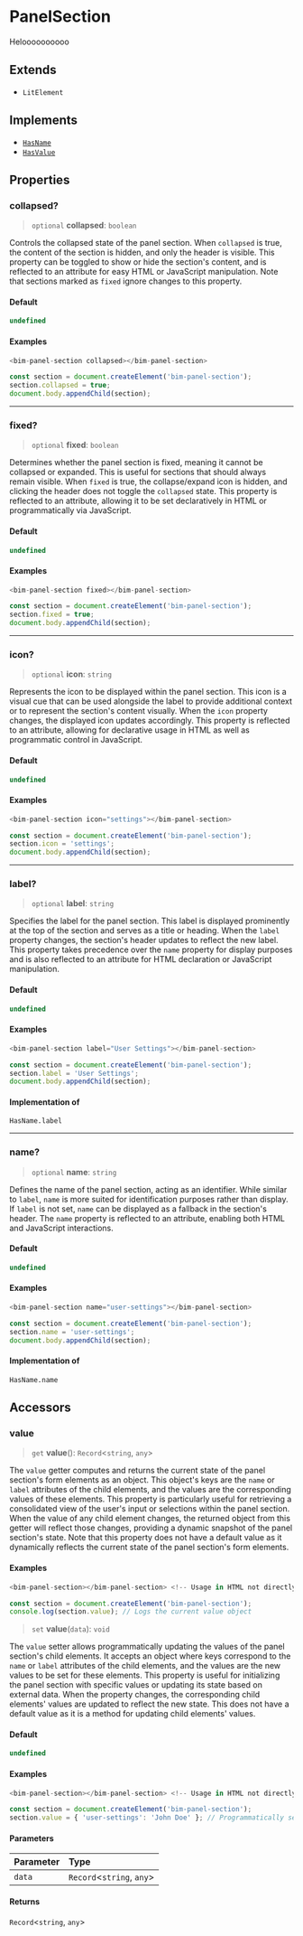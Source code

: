 # PanelSection

Heloooooooooo

## Extends

- `LitElement`

## Implements

- [`HasName`](../interfaces/HasName.md)
- [`HasValue`](../interfaces/HasValue.md)

## Properties

### collapsed?

> `optional` **collapsed**: `boolean`

Controls the collapsed state of the panel section. When `collapsed` is true, the content of the section is hidden, and only the header is visible. This property can be toggled to show or hide the section's content, and is reflected to an attribute for easy HTML or JavaScript manipulation. Note that sections marked as `fixed` ignore changes to this property.

#### Default

```ts
undefined
```

#### Examples

```ts
<bim-panel-section collapsed></bim-panel-section>
```

```ts
const section = document.createElement('bim-panel-section');
section.collapsed = true;
document.body.appendChild(section);
```

***

### fixed?

> `optional` **fixed**: `boolean`

Determines whether the panel section is fixed, meaning it cannot be collapsed or expanded. This is useful for sections that should always remain visible. When `fixed` is true, the collapse/expand icon is hidden, and clicking the header does not toggle the `collapsed` state. This property is reflected to an attribute, allowing it to be set declaratively in HTML or programmatically via JavaScript.

#### Default

```ts
undefined
```

#### Examples

```ts
<bim-panel-section fixed></bim-panel-section>
```

```ts
const section = document.createElement('bim-panel-section');
section.fixed = true;
document.body.appendChild(section);
```

***

### icon?

> `optional` **icon**: `string`

Represents the icon to be displayed within the panel section. This icon is a visual cue that can be used alongside the label to provide additional context or to represent the section's content visually. When the `icon` property changes, the displayed icon updates accordingly. This property is reflected to an attribute, allowing for declarative usage in HTML as well as programmatic control in JavaScript.

#### Default

```ts
undefined
```

#### Examples

```ts
<bim-panel-section icon="settings"></bim-panel-section>
```

```ts
const section = document.createElement('bim-panel-section');
section.icon = 'settings';
document.body.appendChild(section);
```

***

### label?

> `optional` **label**: `string`

Specifies the label for the panel section. This label is displayed prominently at the top of the section and serves as a title or heading. When the `label` property changes, the section's header updates to reflect the new label. This property takes precedence over the `name` property for display purposes and is also reflected to an attribute for HTML declaration or JavaScript manipulation.

#### Default

```ts
undefined
```

#### Examples

```ts
<bim-panel-section label="User Settings"></bim-panel-section>
```

```ts
const section = document.createElement('bim-panel-section');
section.label = 'User Settings';
document.body.appendChild(section);
```

#### Implementation of

`HasName.label`

***

### name?

> `optional` **name**: `string`

Defines the name of the panel section, acting as an identifier. While similar to `label`, `name` is more suited for identification purposes rather than display. If `label` is not set, `name` can be displayed as a fallback in the section's header. The `name` property is reflected to an attribute, enabling both HTML and JavaScript interactions.

#### Default

```ts
undefined
```

#### Examples

```ts
<bim-panel-section name="user-settings"></bim-panel-section>
```

```ts
const section = document.createElement('bim-panel-section');
section.name = 'user-settings';
document.body.appendChild(section);
```

#### Implementation of

`HasName.name`

## Accessors

### value

> `get` **value**(): `Record`\<`string`, `any`\>

The `value` getter computes and returns the current state of the panel section's form elements as an object. This object's keys are the `name` or `label` attributes of the child elements, and the values are the corresponding values of these elements. This property is particularly useful for retrieving a consolidated view of the user's input or selections within the panel section. When the value of any child element changes, the returned object from this getter will reflect those changes, providing a dynamic snapshot of the panel section's state. Note that this property does not have a default value as it dynamically reflects the current state of the panel section's form elements.

#### Examples

```ts
<bim-panel-section></bim-panel-section> <!-- Usage in HTML not directly applicable as this is a getter -->
```

```ts
const section = document.createElement('bim-panel-section');
console.log(section.value); // Logs the current value object
```

> `set` **value**(`data`): `void`

The `value` setter allows programmatically updating the values of the panel section's child elements. It accepts an object where keys correspond to the `name` or `label` attributes of the child elements, and the values are the new values to be set for these elements. This property is useful for initializing the panel section with specific values or updating its state based on external data. When the property changes, the corresponding child elements' values are updated to reflect the new state. This does not have a default value as it is a method for updating child elements' values.

#### Default

```ts
undefined
```

#### Examples

```ts
<bim-panel-section></bim-panel-section> <!-- Usage in HTML not directly applicable as this is a setter -->
```

```ts
const section = document.createElement('bim-panel-section');
section.value = { 'user-settings': 'John Doe' }; // Programmatically sets the value of a child element named 'user-settings'
```

#### Parameters

| Parameter | Type |
| :------ | :------ |
| `data` | `Record`\<`string`, `any`\> |

#### Returns

`Record`\<`string`, `any`\>
